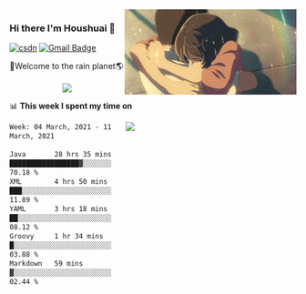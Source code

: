 <img  align='right' height="150" src="https://github.com/LikeRainDay/LikeRainDay/blob/master/pic/img_rain_1.gif?raw=true">



### Hi there I'm Houshuai :lemon:

[![csdn](https://img.shields.io/badge/-csdn-c14438?style=flat-square&logo=c&logoColor=white)](https://blog.csdn.net/qq_15807167)
[![Gmail Badge](https://img.shields.io/badge/-gmail-c14438?style=flat-square&logo=Gmail&logoColor=white&link=mailto:houshuai0816@gmail.com)](mailto:houshuai0816@gmail.com)

🚀Welcome to the rain planet🌎

<center>
<img align='center'  src="https://source.unsplash.com/random/1200x600">
</center>

📊 **This week I spent my time on**

<img align='right'   width="300" src="https://github-readme-stats.vercel.app/api?username=LikeRainDay&show_icons=true&title_color=fff&icon_color=79ff97&text_color=9f9f9f&bg_color=151515">

<!--START_SECTION:waka-->
```text
Week: 04 March, 2021 - 11 March, 2021

Java       28 hrs 35 mins  █████████████████▓░░░░░░░   70.18 % 
XML        4 hrs 50 mins   ███░░░░░░░░░░░░░░░░░░░░░░   11.89 % 
YAML       3 hrs 18 mins   ██░░░░░░░░░░░░░░░░░░░░░░░   08.12 % 
Groovy     1 hr 34 mins    █░░░░░░░░░░░░░░░░░░░░░░░░   03.88 % 
Markdown   59 mins         ▓░░░░░░░░░░░░░░░░░░░░░░░░   02.44 % 
```
<!--END_SECTION:waka-->

